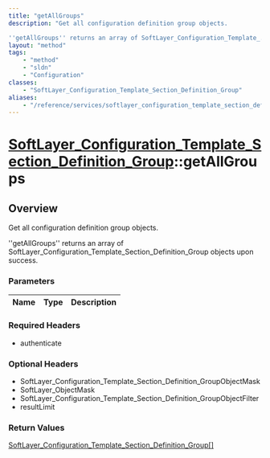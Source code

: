 ```yaml
---
title: "getAllGroups"
description: "Get all configuration definition group objects. 

''getAllGroups'' returns an array of SoftLayer_Configuration_Template_... "
layout: "method"
tags:
    - "method"
    - "sldn"
    - "Configuration"
classes:
    - "SoftLayer_Configuration_Template_Section_Definition_Group"
aliases:
    - "/reference/services/softlayer_configuration_template_section_definition_group/getAllGroups"
---
```

# [SoftLayer_Configuration_Template_Section_Definition_Group](/reference/services/SoftLayer_Configuration_Template_Section_Definition_Group)::getAllGroups




## Overview 
Get all configuration definition group objects. 

''getAllGroups'' returns an array of SoftLayer_Configuration_Template_Section_Definition_Group objects upon success. 

### Parameters 
|Name | Type | Description |
| --- | --- | --- |


### Required Headers
* authenticate

### Optional Headers
* SoftLayer_Configuration_Template_Section_Definition_GroupObjectMask
* SoftLayer_ObjectMask
* SoftLayer_Configuration_Template_Section_Definition_GroupObjectFilter
* resultLimit

### Return Values
<a href='/reference/datatypes/SoftLayer_Configuration_Template_Section_Definition_Group'>SoftLayer_Configuration_Template_Section_Definition_Group[] </a>


